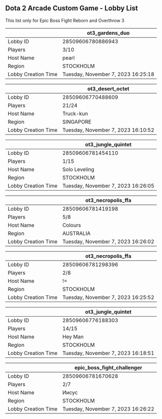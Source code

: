## Dota 2 Arcade Custom Game - Lobby List

This list only for Epic Boss Fight Reborn and Overthrow 3

|  | ot3_gardens_duo |
| ------ | ------ |
| Lobby ID | 28509606780886943 |
| Players | 3/10 |
| Host Name | pearl |
| Region | STOCKHOLM |
| Lobby Creation Time | Tuesday, November 7, 2023 16:25:18 |


|  | ot3_desert_octet |
| ------ | ------ |
| Lobby ID | 28509606770488609 |
| Players | 21/24 |
| Host Name | Truck-kun |
| Region | SINGAPORE |
| Lobby Creation Time | Tuesday, November 7, 2023 16:10:52 |


|  | ot3_jungle_quintet |
| ------ | ------ |
| Lobby ID | 28509606781454110 |
| Players | 1/15 |
| Host Name | Solo Leveling |
| Region | STOCKHOLM |
| Lobby Creation Time | Tuesday, November 7, 2023 16:26:05 |


|  | ot3_necropolis_ffa |
| ------ | ------ |
| Lobby ID | 28509606781419198 |
| Players | 5/8 |
| Host Name | Colours |
| Region | AUSTRALIA |
| Lobby Creation Time | Tuesday, November 7, 2023 16:26:02 |


|  | ot3_necropolis_ffa |
| ------ | ------ |
| Lobby ID | 28509606781298396 |
| Players | 2/8 |
| Host Name | != |
| Region | STOCKHOLM |
| Lobby Creation Time | Tuesday, November 7, 2023 16:25:52 |


|  | ot3_jungle_quintet |
| ------ | ------ |
| Lobby ID | 28509606776188303 |
| Players | 14/15 |
| Host Name | Hey Man |
| Region | STOCKHOLM |
| Lobby Creation Time | Tuesday, November 7, 2023 16:18:51 |


|  | epic_boss_fight_challenger |
| ------ | ------ |
| Lobby ID | 28509606781670628 |
| Players | 2/7 |
| Host Name | Иисус |
| Region | STOCKHOLM |
| Lobby Creation Time | Tuesday, November 7, 2023 16:26:22 |


